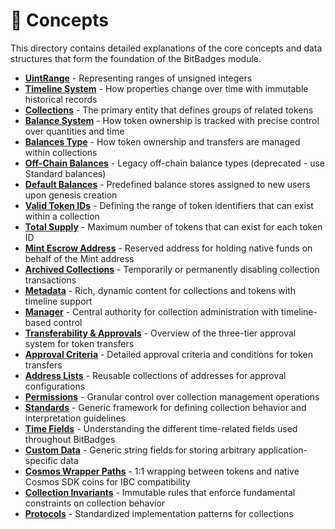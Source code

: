 # 🧠 Concepts

This directory contains detailed explanations of the core concepts and data structures that form the foundation of the BitBadges module.

* [**UintRange**](uintrange.md) - Representing ranges of unsigned integers
* [**Timeline System**](timeline-system.md) - How properties change over time with immutable historical records
* [**Collections**](badge-collections.md) - The primary entity that defines groups of related tokens
* [**Balance System**](balance-system.md) - How token ownership is tracked with precise control over quantities and time
* [**Balances Type**](balances-type.md) - How token ownership and transfers are managed within collections
* [**Off-Chain Balances**](off-chain-balances.md) - Legacy off-chain balance types (deprecated - use Standard balances)
* [**Default Balances**](default-balances.md) - Predefined balance stores assigned to new users upon genesis creation
* [**Valid Token IDs**](valid-badge-ids.md) - Defining the range of token identifiers that can exist within a collection
* [**Total Supply**](total-supply.md) - Maximum number of tokens that can exist for each token ID
* [**Mint Escrow Address**](mint-escrow-address.md) - Reserved address for holding native funds on behalf of the Mint address
* [**Archived Collections**](archived-collections.md) - Temporarily or permanently disabling collection transactions
* [**Metadata**](metadata.md) - Rich, dynamic content for collections and tokens with timeline support
* [**Manager**](manager.md) - Central authority for collection administration with timeline-based control
* [**Transferability & Approvals**](transferability-approvals.md) - Overview of the three-tier approval system for token transfers
* [**Approval Criteria**](approval-criteria/) - Detailed approval criteria and conditions for token transfers
* [**Address Lists**](address-lists.md) - Reusable collections of addresses for approval configurations
* [**Permissions**](permissions/) - Granular control over collection management operations
* [**Standards**](standards.md) - Generic framework for defining collection behavior and interpretation guidelines
* [**Time Fields**](time-fields.md) - Understanding the different time-related fields used throughout BitBadges
* [**Custom Data**](custom-data.md) - Generic string fields for storing arbitrary application-specific data
* [**Cosmos Wrapper Paths**](cosmos-wrapper-paths.md) - 1:1 wrapping between tokens and native Cosmos SDK coins for IBC compatibility
* [**Collection Invariants**](collection-invariants.md) - Immutable rules that enforce fundamental constraints on collection behavior
* [**Protocols**](protocols/) - Standardized implementation patterns for collections
